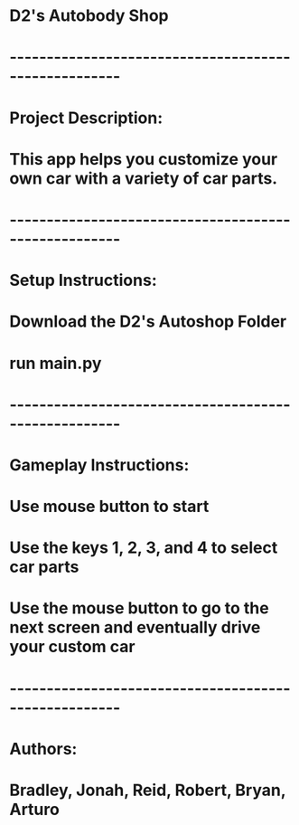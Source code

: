 # D2's Autobody Shop

# -----------------------------------------------------

# Project Description:
# This app helps you customize your own car with a variety of car parts.

# -----------------------------------------------------

# Setup Instructions:
# Download the D2's Autoshop Folder
# run main.py

# -----------------------------------------------------

# Gameplay Instructions:
# Use mouse button to start
# Use the keys 1, 2, 3, and 4 to select car parts
# Use the mouse button to go to the next screen and eventually drive your custom car

# -----------------------------------------------------

# Authors:
# Bradley, Jonah, Reid, Robert, Bryan, Arturo
